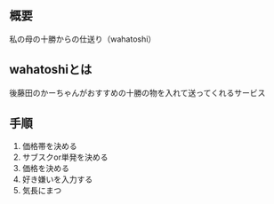 ## 概要
私の母の十勝からの仕送り（wahatoshi）

## wahatoshiとは
後藤田のかーちゃんがおすすめの十勝の物を入れて送ってくれるサービス

## 手順
1. 価格帯を決める
2. サブスクor単発を決める
3. 価格を決める
4. 好き嫌いを入力する
5. 気長にまつ